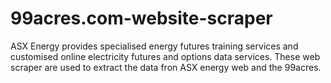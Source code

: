# 99acres.com-website-scraper

ASX Energy provides specialised energy futures training services and customised online electricity futures and options data services.
These web scraper are used to extract the data fron ASX energy web and the 99acres.
